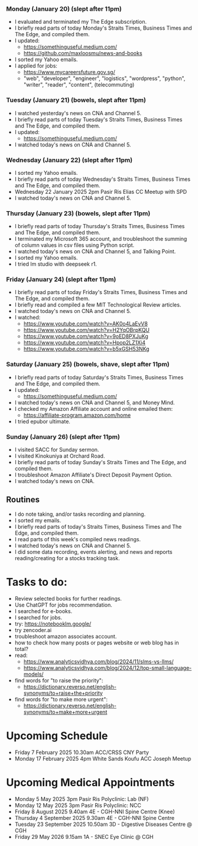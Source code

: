### Monday (January 20) (slept after 11pm)
- I evaluated and terminated my The Edge subscription.
- I briefly read parts of today Monday's Straits Times, Business Times and The Edge, and compiled them.
- I updated:
    - https://somethinguseful.medium.com/
    - https://github.com/maxloosmu/news-and-books
- I sorted my Yahoo emails.
- I applied for jobs:
    - https://www.mycareersfuture.gov.sg/
    - "web", "developer", "engineer", "logistics", "wordpress", "python", "writer", "reader", "content", (telecommuting)

### Tuesday (January 21) (bowels, slept after 11pm)
- I watched yesterday's news on CNA and Channel 5.
- I briefly read parts of today Tuesday's Straits Times, Business Times and The Edge, and compiled them.
- I updated:
    - https://somethinguseful.medium.com/
- I watched today's news on CNA and Channel 5.

### Wednesday (January 22) (slept after 11pm)
- I sorted my Yahoo emails.
- I briefly read parts of today Wednesday's Straits Times, Business Times and The Edge, and compiled them.
- Wednesday 22 January 2025 2pm Pasir Ris Elias CC Meetup with SPD
- I watched today's news on CNA and Channel 5.

### Thursday (January 23) (bowels, slept after 11pm)
- I briefly read parts of today Thursday's Straits Times, Business Times and The Edge, and compiled them.
- I terminated my Microsoft 365 account, and troubleshoot the summing of column values in csv files using Python script.
- I watched today's news on CNA and Channel 5, and Talking Point.
- I sorted my Yahoo emails.
- I tried lm studio with deepseek r1.

### Friday (January 24) (slept after 11pm)
- I briefly read parts of today Friday's Straits Times, Business Times and The Edge, and compiled them.
- I briefly read and compiled a few MIT Technological Review articles.
- I watched today's news on CNA and Channel 5.
- I watched:
    - https://www.youtube.com/watch?v=AK0o4LaEvV8
    - https://www.youtube.com/watch?v=H2YqOBrpKQU
    - https://www.youtube.com/watch?v=9oED8PXJuKg
    - https://www.youtube.com/watch?v=Hpop2LZ1Xi4
    - https://www.youtube.com/watch?v=b5xGSH53NKg

### Saturday (January 25) (bowels, shave, slept after 11pm)
- I briefly read parts of today Saturday's Straits Times, Business Times and The Edge, and compiled them.
- I updated:
    - https://somethinguseful.medium.com/
- I watched today's news on CNA and Channel 5, and Money Mind.
- I checked my Amazon Affiliate account and online emailed them:
    - https://affiliate-program.amazon.com/home
- I tried epubor ultimate.

### Sunday (January 26) (slept after 11pm)
- I visited SACC for Sunday sermon.
- I visited Kinokuniya at Orchard Road.
- I briefly read parts of today Sunday's Straits Times and The Edge, and compiled them.
- I troubleshoot Amazon Affiliate's Direct Deposit Payment Option.
- I watched today's news on CNA.



## Routines
- I do note taking, and/or tasks recording and planning.
- I sorted my emails.
- I briefly read parts of today's Straits Times, Business Times and The Edge, and compiled them.
- I read parts of this week's compiled news readings.
- I watched today's news on CNA and Channel 5.
- I did some data recording, events alerting, and news and reports reading/creating for a stocks tracking task.

# Tasks to do:
- Review selected books for further readings.
- Use ChatGPT for jobs recommendation.
- I searched for e-books.
- I searched for jobs.
- try: https://notebooklm.google/
- try zencoder.ai
- troubleshoot amazon associates account.
- how to check how many posts or pages website or web blog has in total?
- read:
    - https://www.analyticsvidhya.com/blog/2024/11/slms-vs-llms/
    - https://www.analyticsvidhya.com/blog/2024/12/top-small-language-models/
- find words for "to raise the priority":
    - https://dictionary.reverso.net/english-synonyms/to+raise+the+priority
- find words for "to make more urgent":
    - https://dictionary.reverso.net/english-synonyms/to+make+more+urgent

# Upcoming Schedule
- Friday 7 February 2025 10.30am ACC/CRSS CNY Party
- Monday 17 February 2025 4pm White Sands Koufu ACC Joseph Meetup

# Upcoming Medical Appointments
- Monday 5 May 2025 3pm Pasir Ris Polyclinic: Lab (NF)
- Monday 12 May 2025 3pm Pasir Ris Polyclinic: NCC
- Friday 8 August 2025 9.40am 4E - CGH-NNI Spine Centre (Knee)
- Thursday 4 September 2025 9.30am 4E - CGH-NNI Spine Centre
- Tuesday 23 September 2025 10.50am 3D - Digestive Diseases Centre @ CGH
- Friday 29 May 2026 9.15am 1A - SNEC Eye Clinic @ CGH
